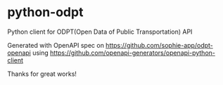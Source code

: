 # python-odpt
Python client for ODPT(Open Data of Public Transportation) API

Generated with OpenAPI spec on https://github.com/sophie-app/odpt-openapi using https://github.com/openapi-generators/openapi-python-client

Thanks for great works!
